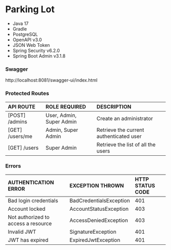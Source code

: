 # Parking Lot

- Java 17
- Gradle
- PostgreSQL
- OpenAPI v3.0
- JSON Web Token
- Spring Security v6.2.0
- Spring Boot Admin v3.1.8

### Swagger
http://localhost:8081/swagger-ui/index.html

### Protected Routes

| API ROUTE		        | ROLE REQUIRED		           | DESCRIPTION                             |
|:-------------------|:--------------------------|:----------------------------------------|
| [POST] /admins     | User, Admin, Super Admin  | Create an administrator                 |
| [GET] /users/me    | Admin, Super Admin        | Retrieve the current authenticated user |
| [GET] /users	      | Super Admin                 | Retrieve the list of all the users      |

### Errors

| AUTHENTICATION ERROR	                 | EXCEPTION THROWN	              | HTTP STATUS CODE |
|:--------------------------------------|:-------------------------------|:----------------|
| Bad login credentials	              | BadCredentialsException        | 401           |
| Account locked	                      | AccountStatusException         | 403            |
| Not authorized to access a resource   | AccessDeniedException          | 403            |
| Invalid JWT		                     | SignatureException             | 401           |
| JWT has expired	                      | ExpiredJwtException            | 401           |
